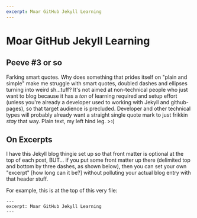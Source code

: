 ```yaml
---
excerpt: Moar GitHub Jekyll Learning
---
```


Moar GitHub Jekyll Learning
===========================

Peeve #3 or so
-----------------

Farking smart quotes.  Why does something that prides itself on "plain and simple" make me struggle with smart quotes,
doubled dashes and ellipses turning into weird sh...tuff?  It's not aimed at non-technical people who just want to blog
because it has a *ton* of learning required and setup effort (unless you're already a developer used to working with
Jekyll and github-pages), so that target audience is precluded.  Developer and other technical types will probably
already want a straight single quote mark to just frikkin *stay* that way.  Plain text, my left hind leg.  >:(

On Excerpts
-----------

I have this Jekyll blog thingie set up so that front matter is optional at the top of each post, BUT... if you put some
front matter up there (delimited top and bottom by three dashes, as shown below), then you can set your own "excerpt"
[how long can it be?] without polluting your actual blog entry with that header stuff.

For example, this is at the top of this very file:

    ---
    excerpt: Moar GitHub Jekyll Learning
    ---
